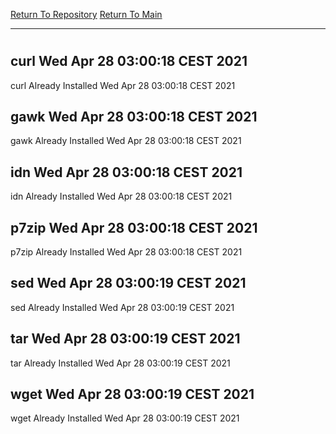 [Return To Repository](https://github.com/bast69/piholeparser/)
[Return To Main](https://github.com/bast69/piholeparser/blob/master/RecentRunLogs/Mainlog.md)
____________________________________
# 
## curl Wed Apr 28 03:00:18 CEST 2021
curl Already Installed Wed Apr 28 03:00:18 CEST 2021
## gawk Wed Apr 28 03:00:18 CEST 2021
gawk Already Installed Wed Apr 28 03:00:18 CEST 2021
## idn Wed Apr 28 03:00:18 CEST 2021
idn Already Installed Wed Apr 28 03:00:18 CEST 2021
## p7zip Wed Apr 28 03:00:18 CEST 2021
p7zip Already Installed Wed Apr 28 03:00:18 CEST 2021
## sed Wed Apr 28 03:00:19 CEST 2021
sed Already Installed Wed Apr 28 03:00:19 CEST 2021
## tar Wed Apr 28 03:00:19 CEST 2021
tar Already Installed Wed Apr 28 03:00:19 CEST 2021
## wget Wed Apr 28 03:00:19 CEST 2021
wget Already Installed Wed Apr 28 03:00:19 CEST 2021
